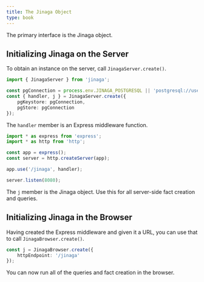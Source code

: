 ```yaml
---
title: The Jinaga Object
type: book
---
```


The primary interface is the Jinaga object.

## Initializing Jinaga on the Server

To obtain an instance on the server, call `JinagaServer.create()`.

```typescript
import { JinagaServer } from 'jinaga';

const pgConnection = process.env.JINAGA_POSTGRESQL || 'postgresql://user:pass@localhost:5432/app';
const { handler, j } = JinagaServer.create({
    pgKeystore: pgConnection,
    pgStore: pgConnection
});
```

The `handler` member is an Express middleware function.

```typescript
import * as express from 'express';
import * as http from 'http';

const app = express();
const server = http.createServer(app);

app.use('/jinaga', handler);

server.listen(8080);
```

The `j` member is the Jinaga object.
Use this for all server-side fact creation and queries.

## Initializing Jinaga in the Browser

Having created the Express middleware and given it a URL, you can use that to call `JinagaBrowser.create()`.

```typescript
const j = JinagaBrowser.create({
    httpEndpoint: '/jinaga'
});
```

You can now run all of the queries and fact creation in the browser.